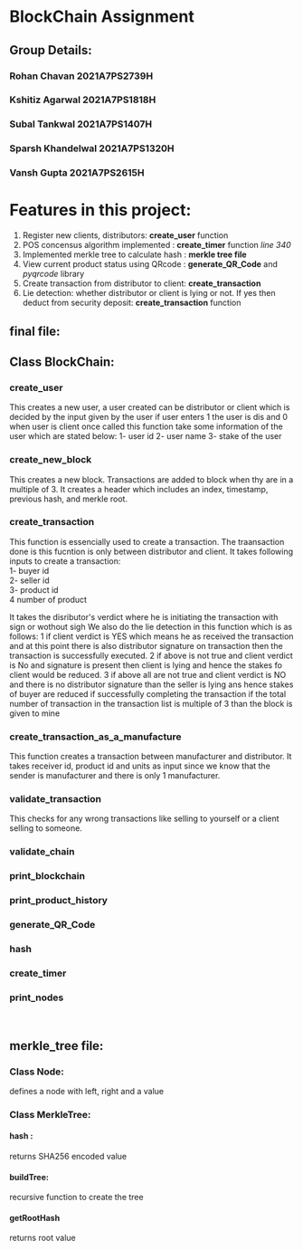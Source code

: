 # BlockChain Assignment
## Group Details:
### Rohan Chavan         2021A7PS2739H
### Kshitiz Agarwal      2021A7PS1818H 
### Subal Tankwal        2021A7PS1407H 
### Sparsh Khandelwal    2021A7PS1320H 
### Vansh Gupta          2021A7PS2615H 

# Features in this project: 
1.  Register new clients, distributors: **create_user** function
2.  POS concensus algorithm implemented : **create_timer** function *line 340*
3. Implemented merkle tree to calculate hash : **merkle tree file**
4. View current product status using QRcode : **generate_QR_Code** and *pyqrcode* library
5. Create transaction from distributor to client: **create_transaction**
6. Lie detection: whether distributor or client is lying or not. If yes then deduct from security deposit: **create_transaction** function
## final file:
## Class BlockChain:
 ### create_user
  This creates a new user, a user created can be distributor or client which is decided by the input given by the user 
  if user enters 1 the user is dis and 0 when user is client 
  once called this function take some information of the user which are stated below:
    1- user id 
    2- user name
    3- stake of the user


 ### create_new_block
   This creates a new block. Transactions are added to block when thy are in a multiple of 3. It creates a header which includes an index, timestamp, previous hash, and merkle root.
 ### create_transaction
  This function is essencially used to create a transaction. The traansaction done is this fucntion is only between distributor and client. 
  It takes following inputs to create a transaction:<br>
    1- buyer id<br>
    2- seller id<br>
    3- product id<br>
    4 number of product<br>
    
  It takes the disributor's verdict where he is initiating the transaction with sign or wothout sigh
  We also do the lie detection in this function which is as follows:
    1 if client verdict is YES which means he as received the transaction and at this point there is also distributor signature on transaction then the transaction is successfully executed.
    2 if above is not true and client verdict is No and signature is present then client is lying and hence the stakes fo client would be reduced.
    3 if above all are not true and client verdict is NO and there is no distributor signature than the seller is lying ans hence stakes of buyer are reduced  if successfully completing the transaction if the total number of transaction in the transaction list is multiple of 3 than the block is given to mine
  <!-- This function takes the buyer id, seller id, product id and number of products. The transaction created is between a distributor and a client.
  The transaction also stores the time of transaction. Also it takes the signature of the sender.
  This function implements the lie detection feature. -->
 ### create_transaction_as_a_manufacture
  This function creates a transaction between manufacturer and distributor. It takes receiver id, product id and units as input since we know that the sender is manufacturer and there is only 1 manufacturer.
 ### validate_transaction
 This checks for any wrong transactions like selling to yourself or a client selling to someone. 
 ### validate_chain
 
 ### print_blockchain
 ### print_product_history
 ### generate_QR_Code
 ### hash
 ### create_timer
 ### print_nodes
<br>

## merkle_tree file:

### Class Node:
 defines a node with left, right and a value
### Class MerkleTree: 
#### hash : 
returns SHA256 encoded value
#### buildTree:
recursive function to create the tree
#### getRootHash
returns root value